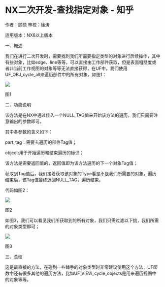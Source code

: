 # NX二次开发-查找指定对象 - 知乎
作者：顾硕 审校：徐涛

适用版本：NX6以上版本

一、概述

我们在进行二次开发时，需要找到我们所需要指定类型的对象进行后续操作，其中有些对象，比如edge、line等等，可以直接由工作部件获取，但是表面粗糙度或者非当前工作视图的对象等等无法直接获得，在UF中，我们使用UF\_OBJ\_cycle\_all来遍历部件中的所有对象，如图1：

![](https://pic1.zhimg.com/v2-d0bfe4068e9e557e24990afc03153998_b.jpg)

图1

二、功能说明

该方法是在NX中通过传入一个NULL\_TAG值来开始该方法的遍历，我们只需要注意输出的参数即可。

其中各参数的含义如下：

part\_tag：需要去遍历的部件Tag值；

object:用于开始遍历和结束遍历的标识；

该方法是需要返回值的，返回值即为该方法遍历的下一个对象Tag值；

获取到Tag值后，我们接着获取该对象的Type看是不是我们所需要的对象，遍历结束后，该Tag值最终返回NULL\_TAG，遍历结束。

代码如图2：

![](https://pic4.zhimg.com/v2-79df9b98457eb192ab138a0ee94162af_b.jpg)

图2

如图3，我们可以看见我们所获取到的所有对象，我们只需过滤以下挑，我们所需的对象类型即可；

![](https://pic1.zhimg.com/v2-00c8525f8da3c744d188d04e4948e418_b.jpg)

图3

三、总结

这是最直接的方法，在碰到一些棘手的对象类型时非常建议使用这个方法，UF函数中还有很多其他的遍历方法，比如UF\_VIEW\_cycle\_objects是用来遍历视图中的对象等等。